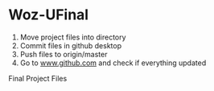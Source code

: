 # Woz-UFinal

1. Move project files into directory
2. Commit files in github desktop
3. Push files to origin/master
4. Go to www.github.com and check if everything updated

Final Project Files
